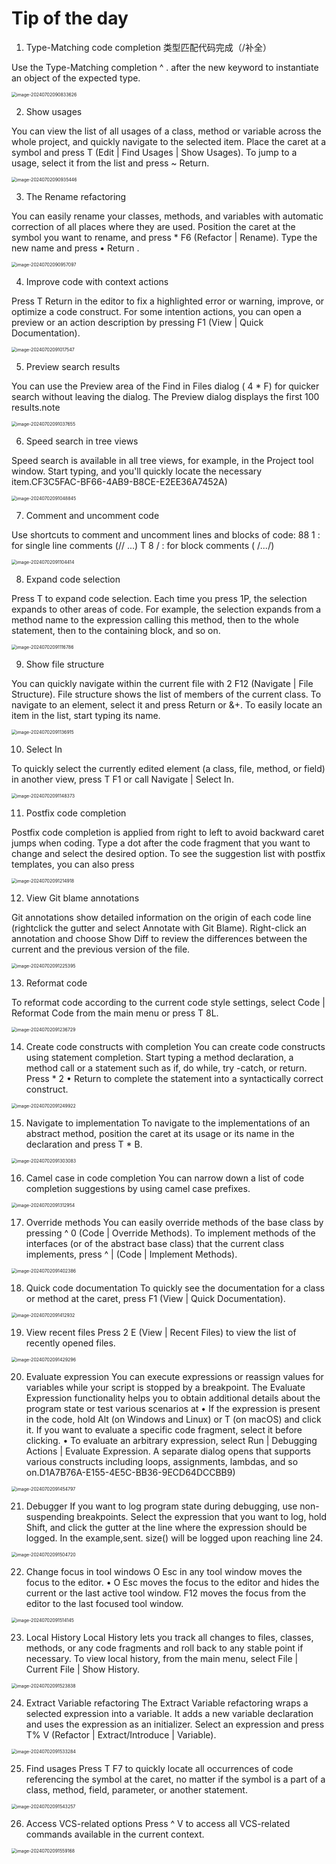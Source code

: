 # Tip of the day

1. Type-Matching code completion 类型匹配代码完成（/补全）

Use the Type-Matching completion ^ . after the new keyword to instantiate an object of the expected type.

<img src="./readme.assets/image-20240702090833626.png" alt="image-20240702090833626" style="zoom:50%;" />


2. Show usages 

You can view the list of all usages of a class, method or variable across the whole project, and quickly navigate to the selected item. Place the caret at a symbol and press T (Edit | Find Usages | Show Usages). To jump to a usage, select it from the list and press ~ Return.

<img src="./readme.assets/image-20240702090935446.png" alt="image-20240702090935446" style="zoom:50%;" />


3. The Rename refactoring 

You can easily rename your classes, methods, and variables with automatic correction of all places where they are used. Position the caret at the symbol you want to rename, and press * F6 (Refactor | Rename). Type the new name and press • Return .

<img src="./readme.assets/image-20240702090957097.png" alt="image-20240702090957097" style="zoom:50%;" />


4. Improve code with context actions 

Press T Return in the editor to fix a highlighted error or warning, improve, or optimize a code construct. For some intention actions, you can open a preview or an action description by pressing F1 (View | Quick Documentation).

<img src="./readme.assets/image-20240702091017547.png" alt="image-20240702091017547" style="zoom:50%;" />


5. Preview search results 

You can use the Preview area of the Find in Files dialog ( 4 * F) for quicker search without leaving the dialog. The Preview dialog displays the first 100 results.note

<img src="./readme.assets/image-20240702091037655.png" alt="image-20240702091037655" style="zoom:50%;" />


6. Speed search in tree views

 Speed search is available in all tree views, for example, in the Project tool window. Start typing, and you'll quickly locate the necessary item.CF3C5FAC-BF66-4AB9-B8CE-E2EE36A7452A)

<img src="./readme.assets/image-20240702091048845.png" alt="image-20240702091048845" style="zoom:50%;" />


7. Comment and uncomment code

 Use shortcuts to comment and uncomment lines and blocks of code: 88 1 : for single line comments (// ...) T 8 / : for block comments ( /*...*/)

<img src="./readme.assets/image-20240702091104414.png" alt="image-20240702091104414" style="zoom:50%;" />


8. Expand code selection

Press T to expand code selection. Each time you press 1P, the selection expands to other areas of code. For example, the selection expands from a method name to the expression calling this method, then to the whole statement, then to the containing block, and so on.

<img src="./readme.assets/image-20240702091116786.png" alt="image-20240702091116786" style="zoom:50%;" />


9. Show file structure

 You can quickly navigate within the current file with 2 F12 (Navigate | File Structure). File structure shows the list of members of the current class. To navigate to an element, select it and press Return or &+. To easily locate an item in the list, start typing its name.

<img src="./readme.assets/image-20240702091136915.png" alt="image-20240702091136915" style="zoom:50%;" />


10. Select In

 To quickly select the currently edited element (a class, file, method, or field) in another view, press T F1 or call Navigate | Select In.

<img src="./readme.assets/image-20240702091148373.png" alt="image-20240702091148373" style="zoom:50%;" />


11. Postfix code completion

Postfix code completion is applied from right to left to avoid backward caret jumps when coding. Type a dot after the code fragment that you want to change and select the desired option. To see the suggestion list with postfix templates, you can also press

<img src="./readme.assets/image-20240702091214918.png" alt="image-20240702091214918" style="zoom:50%;" />


12. View Git blame annotations

 Git annotations show detailed information on the origin of each code line (rightclick the gutter and select Annotate with Git Blame). Right-click an annotation and choose Show Diff to review the differences between the current and the previous version of the file.

<img src="./readme.assets/image-20240702091225395.png" alt="image-20240702091225395" style="zoom:50%;" />


13. Reformat code

To reformat code according to the current code style settings, select Code | Reformat Code from the main menu or press T 8L.

<img src="./readme.assets/image-20240702091236729.png" alt="image-20240702091236729" style="zoom:50%;" />

 

14. Create code constructs with completion You can create code constructs using statement completion. Start typing a method declaration, a method call or a statement such as if, do while, try -catch, or return. Press * 2 • Return to complete the statement into a syntactically correct construct.

<img src="./readme.assets/image-20240702091249922.png" alt="image-20240702091249922" style="zoom:50%;" />

 

15. Navigate to implementation To navigate to the implementations of an abstract method, position the caret at its usage or its name in the declaration and press T * B.

<img src="./readme.assets/image-20240702091303083.png" alt="image-20240702091303083" style="zoom:50%;" />


16. Camel case in code completion You can narrow down a list of code completion suggestions by using camel case prefixes.

<img src="./readme.assets/image-20240702091312954.png" alt="image-20240702091312954" style="zoom:50%;" />

 

17. Override methods You can easily override methods of the base class by pressing ^ 0 (Code | Override Methods). To implement methods of the interfaces (or of the abstract base class) that the current class implements, press ^ | (Code | Implement Methods).

<img src="./readme.assets/image-20240702091402386.png" alt="image-20240702091402386" style="zoom:50%;" />


18. Quick code documentation To quickly see the documentation for a class or method at the caret, press F1 (View | Quick Documentation).

<img src="./readme.assets/image-20240702091412932.png" alt="image-20240702091412932" style="zoom:50%;" />


19. View recent files Press 2 E (View | Recent Files) to view the list of recently opened files.

<img src="./readme.assets/image-20240702091429296.png" alt="image-20240702091429296" style="zoom:50%;" />


20. Evaluate expression You can execute expressions or reassign values for variables while your script is stopped by a breakpoint. The Evaluate Expression functionality helps you to obtain additional details about the program state or test various scenarios at • If the expression is present in the code, hold Alt (on Windows and Linux) or T (on macOS) and click it. If you want to evaluate a specific code fragment, select it before clicking. • To evaluate an arbitrary expression, select Run | Debugging Actions | Evaluate Expression. A separate dialog opens that supports various constructs including loops, assignments, lambdas, and so on.D1A7B76A-E155-4E5C-BB36-9ECD64DCCBB9)

<img src="./readme.assets/image-20240702091454797.png" alt="image-20240702091454797" style="zoom:50%;" />


21. Debugger If you want to log program state during debugging, use non-suspending breakpoints. Select the expression that you want to log, hold Shift, and click the gutter at the line where the expression should be logged. In the example,sent. size() will be logged upon reaching line 24.

<img src="./readme.assets/image-20240702091504720.png" alt="image-20240702091504720" style="zoom:50%;" />


22. Change focus in tool windows O Esc in any tool window moves the focus to the editor. • O Esc moves the focus to the editor and hides the current or the last active tool window. F12 moves the focus from the editor to the last focused tool window.

<img src="./readme.assets/image-20240702091514145.png" alt="image-20240702091514145" style="zoom:50%;" />


23. Local History Local History lets you track all changes to files, classes, methods, or any code fragments and roll back to any stable point if necessary. To view local history, from the main menu, select File | Current File | Show History.

<img src="./readme.assets/image-20240702091523838.png" alt="image-20240702091523838" style="zoom:50%;" />


24. Extract Variable refactoring The Extract Variable refactoring wraps a selected expression into a variable. It adds a new variable declaration and uses the expression as an initializer. Select an expression and press T% V (Refactor | Extract/Introduce | Variable).

<img src="./readme.assets/image-20240702091533284.png" alt="image-20240702091533284" style="zoom:50%;" />


25. Find usages Press T F7 to quickly locate all occurrences of code referencing the symbol at the caret, no matter if the symbol is a part of a class, method, field, parameter, or another statement.

<img src="./readme.assets/image-20240702091543257.png" alt="image-20240702091543257" style="zoom:50%;" />


26. Access VCS-related options Press ^ V to access all VCS-related commands available in the current context.

<img src="./readme.assets/image-20240702091559168.png" alt="image-20240702091559168" style="zoom:50%;" />































































































































